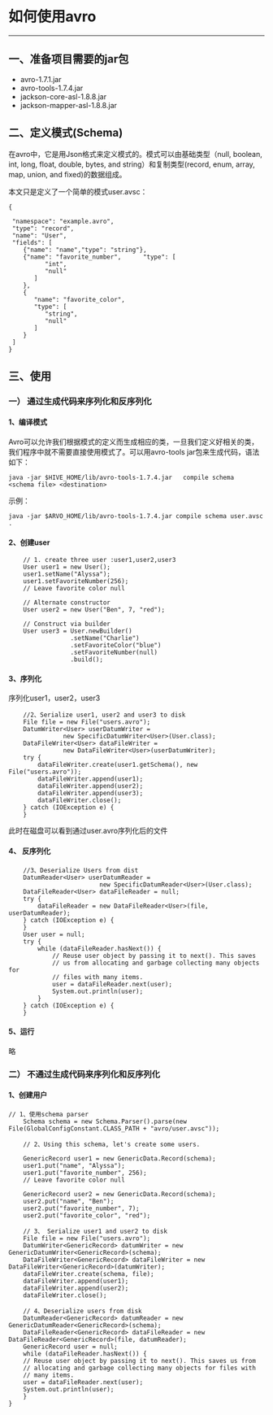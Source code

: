 
# 如何使用avro #

----------

## 一、准备项目需要的jar包

- avro-1.7.1.jar
- avro-tools-1.7.4.jar
- jackson-core-asl-1.8.8.jar
- jackson-mapper-asl-1.8.8.jar



## 二、定义模式(Schema)

在avro中，它是用Json格式来定义模式的。模式可以由基础类型（null, boolean, int, long, float, double, bytes, and string）和复制类型(record, enum, array, map, union, and fixed)的数据组成。

本文只是定义了一个简单的模式user.avsc：

    {

	 "namespace": "example.avro",
	 "type": "record",
	 "name": "User",
	 "fields": [
	    {"name": "name","type": "string"},
	    {"name": "favorite_number",      "type": [
	          "int",
	          "null"
	       ]
	    },
	    {
	       "name": "favorite_color",
	       "type": [
	          "string",
	          "null"
	       ]
	    }
	 ]
	}


## 三、使用

### 一） 通过生成代码来序列化和反序列化

#### 1、编译模式

Avro可以允许我们根据模式的定义而生成相应的类，一旦我们定义好相关的类，我们程序中就不需要直接使用模式了。可以用avro-tools jar包来生成代码，语法如下：
	
	java -jar $HIVE_HOME/lib/avro-tools-1.7.4.jar   compile schema   <schema file> <destination>

示例：

	java -jar $ARVO_HOME/lib/avro-tools-1.7.4.jar compile schema user.avsc .

#### 2、创建user

		// 1. create three user :user1,user2,user3
		User user1 = new User();
		user1.setName("Alyssa");
		user1.setFavoriteNumber(256);
		// Leave favorite color null

		// Alternate constructor
		User user2 = new User("Ben", 7, "red");

		// Construct via builder
		User user3 = User.newBuilder()
		             .setName("Charlie")
		             .setFavoriteColor("blue")
		             .setFavoriteNumber(null)
		             .build();
		

#### 3、序列化

序列化user1，user2，user3

		//2、Serialize user1, user2 and user3 to disk
        File file = new File("users.avro");
        DatumWriter<User> userDatumWriter = 
                   new SpecificDatumWriter<User>(User.class);
        DataFileWriter<User> dataFileWriter = 
                   new DataFileWriter<User>(userDatumWriter);
        try {
            dataFileWriter.create(user1.getSchema(), new File("users.avro"));
            dataFileWriter.append(user1);
            dataFileWriter.append(user2);
            dataFileWriter.append(user3);
            dataFileWriter.close();
        } catch (IOException e) {
        }
	

此时在磁盘可以看到通过user.avro序列化后的文件


#### 4、 反序列化
	
		//3、Deserialize Users from dist
        DatumReader<User> userDatumReader = 
                             new SpecificDatumReader<User>(User.class);
        DataFileReader<User> dataFileReader = null;
        try {
            dataFileReader = new DataFileReader<User>(file, userDatumReader);
        } catch (IOException e) {
        }
        User user = null;
        try {
            while (dataFileReader.hasNext()) {
                // Reuse user object by passing it to next(). This saves
                // us from allocating and garbage collecting many objects for
                // files with many items.
                user = dataFileReader.next(user);
                System.out.println(user);
            }
        } catch (IOException e) {
        }

#### 5、运行
略

### 二） 不通过生成代码来序列化和反序列化 

#### 1、创建用户

    // 1、使用schema parser
		Schema schema = new Schema.Parser().parse(new File(GlobalConfigConstant.CLASS_PATH + "avro/user.avsc"));

		// 2、Using this schema, let's create some users.

		GenericRecord user1 = new GenericData.Record(schema);
		user1.put("name", "Alyssa");
		user1.put("favorite_number", 256);
		// Leave favorite color null

		GenericRecord user2 = new GenericData.Record(schema);
		user2.put("name", "Ben");
		user2.put("favorite_number", 7);
		user2.put("favorite_color", "red");

		// 3、 Serialize user1 and user2 to disk
		File file = new File("users.avro");
		DatumWriter<GenericRecord> datumWriter = new GenericDatumWriter<GenericRecord>(schema);
		DataFileWriter<GenericRecord> dataFileWriter = new DataFileWriter<GenericRecord>(datumWriter);
		dataFileWriter.create(schema, file);
		dataFileWriter.append(user1);
		dataFileWriter.append(user2);
		dataFileWriter.close();
		
		// 4、Deserialize users from disk
		DatumReader<GenericRecord> datumReader = new GenericDatumReader<GenericRecord>(schema);
		DataFileReader<GenericRecord> dataFileReader = new DataFileReader<GenericRecord>(file, datumReader);
		GenericRecord user = null;
		while (dataFileReader.hasNext()) {
		// Reuse user object by passing it to next(). This saves us from
		// allocating and garbage collecting many objects for files with
		// many items.
		user = dataFileReader.next(user);
		System.out.println(user);
		}
	}